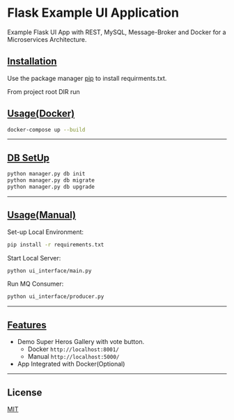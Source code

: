 # Flask Example UI Application

Example Flask UI App with REST, MySQL, Message-Broker and Docker for a Microservices Architecture.

## <u>Installation</u>

Use the package manager [pip](https://pip.pypa.io/en/stable/) to install requirments.txt.

From project root DIR run

## <u>Usage(Docker)</u>

```bash
docker-compose up --build
```

---

## <u>DB SetUp</u>

```bash
python manager.py db init
python manager.py db migrate
python manager.py db upgrade
```

---

## <u>Usage(Manual)</u>

Set-up Local Environment:

```bash
pip install -r requirements.txt
```

Start Local Server:

```bash
python ui_interface/main.py
```

Run MQ Consumer:

```bash
python ui_interface/producer.py
```

---

## <u>Features</u>

* Demo Super Heros Gallery with vote button.
  * Docker `http://localhost:8001/`
  * Manual `http://localhost:5000/`
* App Integrated with Docker(Optional)

---

## License

[MIT](https://choosealicense.com/licenses/mit/)